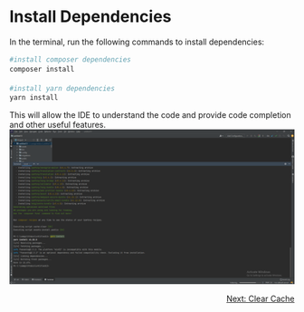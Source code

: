 # Install Dependencies

In the terminal, run the following commands to install dependencies:
```bash
#install composer dependencies
composer install

#install yarn dependencies
yarn install
```

This will allow the IDE to understand the code and provide code completion and other useful features.
![Step 3](../images/step3.png)

<div align="right">
<a href="https://github.com/agaktr/workflows/blob/master/steps/step4.md" align="right">Next: Clear Cache</a>
</div>  
